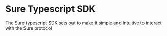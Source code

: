 # Sure Typescript SDK

The Sure typescript SDK sets out to make it simple and intuitive to interact with the Sure protocol
